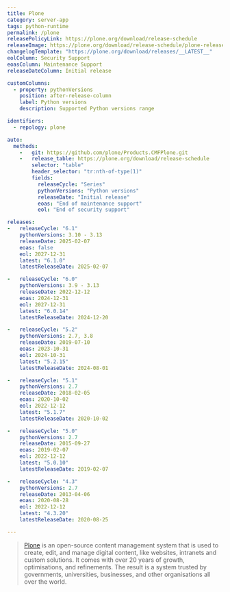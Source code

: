 ```yaml
---
title: Plone
category: server-app
tags: python-runtime
permalink: /plone
releasePolicyLink: https://plone.org/download/release-schedule
releaseImage: https://plone.org/download/release-schedule/plone-release-schedule-2025-01-23.png/@@images/image
changelogTemplate: "https://plone.org/download/releases/__LATEST__"
eolColumn: Security Support
eoasColumn: Maintenance Support
releaseDateColumn: Initial release

customColumns:
  - property: pythonVersions
    position: after-release-column
    label: Python versions
    description: Supported Python versions range

identifiers:
  - repology: plone

auto:
  methods:
    -   git: https://github.com/plone/Products.CMFPlone.git
    -   release_table: https://plone.org/download/release-schedule
        selector: "table"
        header_selector: "tr:nth-of-type(1)"
        fields:
          releaseCycle: "Series"
          pythonVersions: "Python versions"
          releaseDate: "Initial release"
          eoas: "End of maintenance support"
          eol: "End of security support"

releases:
-   releaseCycle: "6.1"
    pythonVersions: 3.10 - 3.13
    releaseDate: 2025-02-07
    eoas: false
    eol: 2027-12-31
    latest: "6.1.0"
    latestReleaseDate: 2025-02-07

-   releaseCycle: "6.0"
    pythonVersions: 3.9 - 3.13
    releaseDate: 2022-12-12
    eoas: 2024-12-31
    eol: 2027-12-31
    latest: "6.0.14"
    latestReleaseDate: 2024-12-20

-   releaseCycle: "5.2"
    pythonVersions: 2.7, 3.8
    releaseDate: 2019-07-10
    eoas: 2023-10-31
    eol: 2024-10-31
    latest: "5.2.15"
    latestReleaseDate: 2024-08-01

-   releaseCycle: "5.1"
    pythonVersions: 2.7
    releaseDate: 2018-02-05
    eoas: 2020-10-02
    eol: 2022-12-12
    latest: "5.1.7"
    latestReleaseDate: 2020-10-02

-   releaseCycle: "5.0"
    pythonVersions: 2.7
    releaseDate: 2015-09-27
    eoas: 2019-02-07
    eol: 2022-12-12
    latest: "5.0.10"
    latestReleaseDate: 2019-02-07

-   releaseCycle: "4.3"
    pythonVersions: 2.7
    releaseDate: 2013-04-06
    eoas: 2020-08-28
    eol: 2022-12-12
    latest: "4.3.20"
    latestReleaseDate: 2020-08-25

---
```


> [Plone](https://plone.org) is an open-source content management system that is used to create,
> edit, and manage digital content, like websites, intranets and custom solutions. It comes with
> over 20 years of growth, optimisations, and refinements. The result is a system trusted by
> governments, universities, businesses, and other organisations all over the world.
